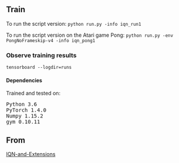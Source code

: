 ## Train
To run the script version:
`python run.py -info iqn_run1`

To run the script version on the Atari game Pong:
`python run.py -env PongNoFrameskip-v4 -info iqn_pong1`


### Observe training results
  `tensorboard --logdir=runs`
  

#### Dependencies
Trained and tested on:
<pre>
Python 3.6 
PyTorch 1.4.0  
Numpy 1.15.2 
gym 0.10.11 
</pre>

## From
[IQN-and-Extensions](https://github.com/BY571/IQN-and-Extensions)

